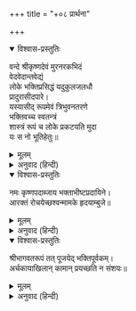 +++
title = "+०८ प्रार्थना"

+++


<details open><summary>विश्वास-प्रस्तुतिः</summary>

वन्दे श्रीकृष्णदेवं मुरनरकभिदं  
वेदवेदान्तवेद्यं  
लोके भक्तिप्रसिद्धं यदुकुलजलधौ  
प्रादुरासीदपारे।  
यस्यासीद् रूपमेवं त्रिभुवनतरणे  
भक्तिवच्च स्वतन्त्रं  
शास्त्रं रूपं च लोके प्रकटयति मुदा  
यः स नो भूतिहेतुः॥
</details>

<details><summary>मूलम्</summary>

वन्दे श्रीकृष्णदेवं मुरनरकभिदं  
वेदवेदान्तवेद्यं  
लोके भक्तिप्रसिद्धं यदुकुलजलधौ  
प्रादुरासीदपारे।  
यस्यासीद् रूपमेवं त्रिभुवनतरणे  
भक्तिवच्च स्वतन्त्रं  
शास्त्रं रूपं च लोके प्रकटयति मुदा  
यः स नो भूतिहेतुः॥
</details>

<details><summary>अनुवाद (हिन्दी)</summary>

जो इस जगत‍्में भक्तिसे ही प्राप्त होते हैं, जिनका तत्त्व वेद और वेदान्तके द्वारा ही जाननेयोग्य है, जो अपार यादवरूपी समुद्रमें प्रकट हुए थे, मुर और नरकासुरको मारनेवाले उन भगवान् श्रीकृष्णको मैं सादर सप्रेम प्रणाम करता हूँ। जो इस संसारमें अपने स्वरूप तथा शास्त्रको प्रसन्नतापूर्वक प्रकट किया करते हैं तथा सचमुच ही जिनका स्वरूप इस त्रिभुवनको तारनेके लिये भक्तिके समान स्वतन्त्र नौकारूप है, वे भगवान् श्रीकृष्ण हमलोगोंका कल्याण करें।
</details>

<details open><summary>विश्वास-प्रस्तुतिः</summary>

नमः कृष्णपदाब्जाय भक्ताभीष्टप्रदायिने।  
आरक्तं रोचयेच्छश्वन्मामके हृदयाम्बुजे॥
</details>

<details><summary>मूलम्</summary>

नमः कृष्णपदाब्जाय भक्ताभीष्टप्रदायिने।  
आरक्तं रोचयेच्छश्वन्मामके हृदयाम्बुजे॥
</details>

<details><summary>अनुवाद (हिन्दी)</summary>

कुछ-कुछ लालिमा लिये हुए श्रीकृष्णका जो चरणकमल मेरे हृदयकमलमें सदा दिव्य प्रकाश फैलाता रहता है और भक्तजनोंकी मनोवांछित कामनाएँ पूर्ण किया करता है, उसे मैं बारम्बार नमस्कार करता हूँ।
</details>

<details open><summary>विश्वास-प्रस्तुतिः</summary>

श्रीभागवतरूपं तत् पूजयेद् भक्तिपूर्वकम्।  
अर्चकायाखिलान् कामान् प्रयच्छति न संशयः॥
</details>

<details><summary>मूलम्</summary>

श्रीभागवतरूपं तत् पूजयेद् भक्तिपूर्वकम्।  
अर्चकायाखिलान् कामान् प्रयच्छति न संशयः॥
</details>

<details><summary>अनुवाद (हिन्दी)</summary>

श्रीमद‍्भागवत भगवान‍्का स्वरूप है, इसका भक्तिपूर्वक पूजन करना चाहिये। यह पूजन करनेवालेकी सारी कामनाएँ पूर्ण करता है, इसमें तनिक भी संदेह नहीं है।
</details>
